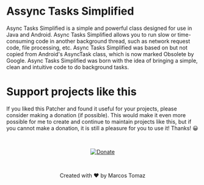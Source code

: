 # Assync Tasks Simplified
 
Async Tasks Simplified is a simple and powerful class designed for use in Java and Android. Async Tasks Simplified allows you to run slow or time-consuming code in another background thread, such as network request code, file processing, etc. Async Tasks Simplified was based on but not copied from Android's AsyncTask class, which is now marked Obsolete by Google. Async Tasks Simplified was born with the idea of bringing a simple, clean and intuitive code to do background tasks.

# Support projects like this

If you liked this Patcher and found it useful for your projects, please consider making a donation (if possible). This would make it even more possible for me to create and continue to maintain projects like this, but if you cannot make a donation, it is still a pleasure for you to use it! Thanks! 😀

<br>

<p align="center">
    <a href="https://www.paypal.com/donate/?hosted_button_id=MVDJY3AXLL8T2" target="_blank">
        <img src="The-Last-Days-Patcher-Source/Resources/paypal-donate.png" alt="Donate" />
    </a>
</p>

<br>

<p align="center">
Created with ❤ by Marcos Tomaz
</p>